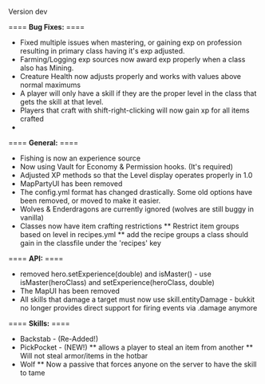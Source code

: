 Version dev

==== **Bug Fixes:** ====

* Fixed multiple issues when mastering, or gaining exp on profession resulting in primary class having it's exp adjusted.
* Farming/Logging exp sources now award exp properly when a class also has Mining.
* Creature Health now adjusts properly and works with values above normal maximums
* A player will only have a skill if they are the proper level in the class that gets the skill at that level.
* Players that craft with shift-right-clicking will now gain xp for all items crafted
* 

==== **General:** ====

* Fishing is now an experience source
* Now using Vault for Economy & Permission hooks. (It's required)
* Adjusted XP methods so that the Level display operates properly in 1.0
* MapPartyUI has been removed
* The config.yml format has changed drastically. Some old options have been removed, or moved to make it easier.
* Wolves & Enderdragons are currently ignored (wolves are still buggy in vanilla)
* Classes now have item crafting restrictions
** Restrict item groups based on level in recipes.yml
** add the recipe groups a class should gain in the classfile under the 'recipes' key

==== **API:** ====

* removed hero.setExperience(double) and isMaster() - use isMaster(heroClass) and setExperience(heroClass, double)
* The MapUI has been removed
* All skills that damage a target must now use skill.entityDamage - bukkit no longer provides direct support for firing events via .damage anymore


==== **Skills:** ====

* Backstab - (Re-Added!)
* PickPocket - (NEW!)
** allows a player to steal an item from another 
** Will not steal armor/items in the hotbar
* Wolf 
** Now a passive that forces anyone on the server to have the skill to tame